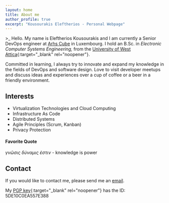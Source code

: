 ```yaml
---
layout: home
title: About me
author_profile: true
excerpt: "Kousourakis Eleftherios - Personal Webpage"
---
```


\>_ Hello. My name is Eleftherios Kousourakis and I am currently a Senior DevOps engineer at [Arhs Cube](https://www.arhs-group.com/entities/cube) in Luxembourg.
I hold an B.Sc. in *Electronic Computer Systems Engineering,* from the [University of West Attica](https://www.uniwa.gr/en/){:target="_blank" rel="noopener"}.

Committed in learning, I always try to innovate and expand my knowledge in the fields of DevOps and software design. Love to visit developer meetups and discuss ideas and experiences over a cup of coffee or a beer in a friendly environment.


## Interests

* Virtualization Technologies and Cloud Computing
* Infrastructure As Code
* Distributed Systems
* Agile Principles (Scrum, Kanban)
* Privacy Protection


#### Favorite Quote
_γνῶσις δύναμις ἐστιν_ - knowledge is power

## Contact

If you would like to contact me, please send me an [email](mailto:e.kousou@pm.me).

My [PGP key](/assets/other/pubkey.txt){:target="_blank" rel="noopener"} has the ID: 5DE10C0EA557E388